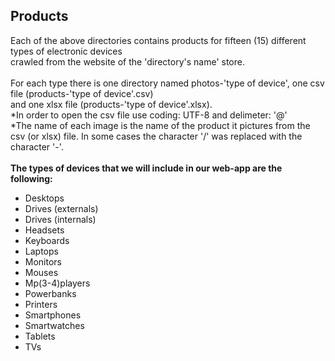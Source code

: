 ## Products
Each of the above directories contains products for fifteen (15) different types of electronic devices <br> 
crawled from the website of the 'directory's name' store. <br><br>
For each type there is one directory named photos-'type of device', one csv file (products-'type of device'.csv) <br>
and one xlsx file (products-'type of device'.xlsx). <br>
*In order to open the csv file use coding: UTF-8 and delimeter: '@'<br>
*The name of each image is the name of the product it pictures from the <br>
csv (or xlsx) file. In some cases the character '/' was replaced with the character '-'.<br><br>
**The types of devices that we will include in our web-app are the following:** 
- Desktops
- Drives (externals)
- Drives (internals)
- Headsets
- Keyboards
- Laptops
- Monitors
- Mouses
- Mp(3-4)players
- Powerbanks
- Printers
- Smartphones
- Smartwatches
- Tablets
- TVs
